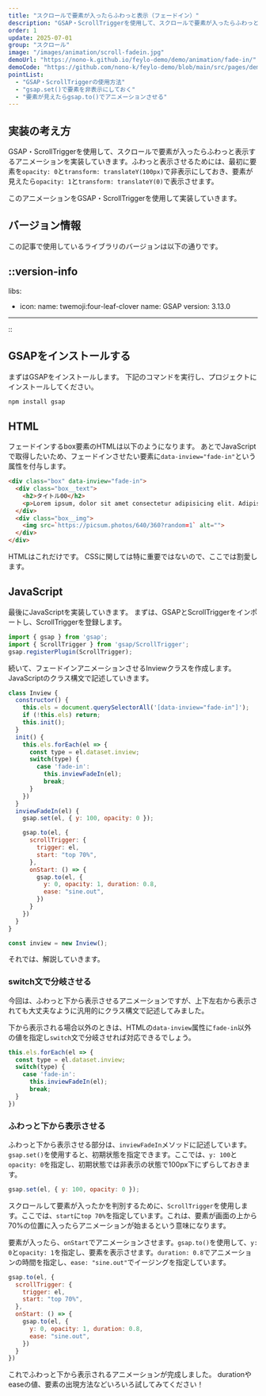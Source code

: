 ```yaml
---
title: "スクロールで要素が入ったらふわっと表示（フェードイン）"
description: "GSAP・ScrollTriggerを使用して、スクロールで要素が入ったらふわっと表示するアニメーションの実装方法を解説します。"
order: 1
update: 2025-07-01
group: "スクロール"
image: "/images/animation/scroll-fadein.jpg"
demoUrl: "https://nono-k.github.io/feylo-demo/demo/animation/fade-in/"
demoCode: "https://github.com/nono-k/feylo-demo/blob/main/src/pages/demo/animation/fade-in.astro"
pointList:
  - "GSAP・ScrollTriggerの使用方法"
  - "gsap.set()で要素を非表示にしておく"
  - "要素が見えたらgsap.to()でアニメーションさせる"
---
```


## 実装の考え方

GSAP・ScrollTriggerを使用して、スクロールで要素が入ったらふわっと表示するアニメーションを実装していきます。ふわっと表示させるためには、最初に要素を`opacity: 0`と`transform: translateY(100px)`で非表示にしておき、要素が見えたら`opacity: 1`と`transform: translateY(0)`で表示させます。

このアニメーションをGSAP・ScrollTriggerを使用して実装していきます。

## バージョン情報

この記事で使用しているライブラリのバージョンは以下の通りです。

::version-info
---
libs:
  - icon: 
      name: twemoji:four-leaf-clover
    name: GSAP
    version: 3.13.0
---
::

## GSAPをインストールする

まずはGSAPをインストールします。
下記のコマンドを実行し、プロジェクトにインストールしてください。

```bash
npm install gsap
```

## HTML

フェードインするbox要素のHTMLは以下のようになります。
あとでJavaScriptで取得したいため、フェードインさせたい要素に`data-inview="fade-in"`という属性を付与します。

```html [HTML]
<div class="box" data-inview="fade-in">
  <div class="box__text">
    <h2>タイトル00</h2>
    <p>Lorem ipsum, dolor sit amet consectetur adipisicing elit. Adipisci possimus dolor pariatur rerum! Hic consequatur laboriosam accusantium consequuntur magni impedit reprehenderit exercitationem iste est, mollitia nesciunt blanditiis quas perspiciatis ea.</p>
  </div>
  <div class="box__img">
    <img src=`https://picsum.photos/640/360?random=1` alt="">
  </div>
</div>
```

HTMLはこれだけです。
CSSに関しては特に重要ではないので、ここでは割愛します。

## JavaScript

最後にJavaScriptを実装していきます。
まずは、GSAPとScrollTriggerをインポートし、ScrollTriggerを登録します。

```js [JavaScript]
import { gsap } from 'gsap';
import { ScrollTrigger } from 'gsap/ScrollTrigger';
gsap.registerPlugin(ScrollTrigger);
```

続いて、フェードインアニメーションさせるInviewクラスを作成します。
JavaScriptのクラス構文で記述していきます。

```js [JavaScript]
class Inview {
  constructor() {
    this.els = document.querySelectorAll('[data-inview="fade-in"]');
    if (!this.els) return;
    this.init();
  }
  init() {
    this.els.forEach(el => {
      const type = el.dataset.inview;
      switch(type) {
        case 'fade-in':
          this.inviewFadeIn(el);
          break;
      }
    })
  }
  inviewFadeIn(el) {
    gsap.set(el, { y: 100, opacity: 0 });

    gsap.to(el, {
      scrollTrigger: {
        trigger: el,
        start: "top 70%",
      },
      onStart: () => {
        gsap.to(el, {
          y: 0, opacity: 1, duration: 0.8,
          ease: "sine.out",
        })
      }
    })
  }
}

const inview = new Inview();
```

それでは、解説していきます。

### switch文で分岐させる

今回は、ふわっと下から表示させるアニメーションですが、上下左右から表示されても大丈夫なように汎用的にクラス構文で記述してみました。

下から表示される場合以外のときは、HTMLの`data-inview`属性に`fade-in`以外の値を指定し`switch`文で分岐させれば対応できるでしょう。

```js [JavaScript]
this.els.forEach(el => {
  const type = el.dataset.inview;
  switch(type) {
    case 'fade-in':
      this.inviewFadeIn(el);
      break;
  }
})
```

### ふわっと下から表示させる

ふわっと下から表示させる部分は、`inviewFadeIn`メソッドに記述しています。`gsap.set()`を使用すると、初期状態を指定できます。ここでは、`y: 100`と`opacity: 0`を指定し、初期状態では非表示の状態で100px下にずらしておきます。

```js [JavaScript]
gsap.set(el, { y: 100, opacity: 0 });
```

スクロールして要素が入ったかを判別するために、`ScrollTrigger`を使用します。ここでは、`start`に`top 70%`を指定しています。これは、要素が画面の上から70%の位置に入ったらアニメーションが始まるという意味になります。

要素が入ったら、`onStart`でアニメーションさせます。`gsap.to()`を使用して、`y: 0`と`opacity: 1`を指定し、要素を表示させます。`duration: 0.8`でアニメーションの時間を指定し、`ease: "sine.out"`でイージングを指定しています。

```js [JavaScript]
gsap.to(el, {
  scrollTrigger: {
    trigger: el,
    start: "top 70%",
  },
  onStart: () => {
    gsap.to(el, {
      y: 0, opacity: 1, duration: 0.8,
      ease: "sine.out",
    })
  }
})
```
これでふわっと下から表示されるアニメーションが完成しました。
durationやeaseの値、要素の出現方法などいろいろ試してみてください！